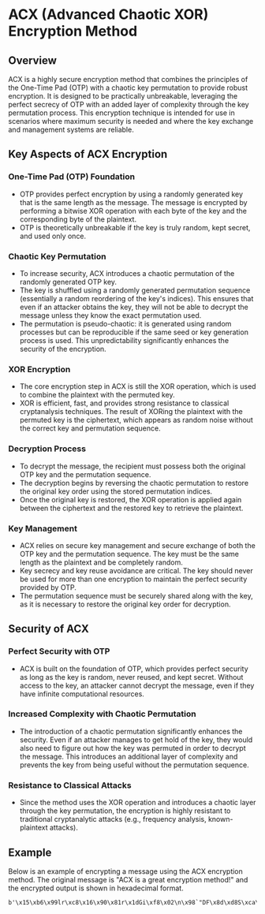 # ACX (Advanced Chaotic XOR) Encryption Method

## Overview

ACX is a highly secure encryption method that combines the principles of the One-Time Pad (OTP) with a chaotic key permutation to provide robust encryption. It is designed to be practically unbreakable, leveraging the perfect secrecy of OTP with an added layer of complexity through the key permutation process. This encryption technique is intended for use in scenarios where maximum security is needed and where the key exchange and management systems are reliable.

## Key Aspects of ACX Encryption

### One-Time Pad (OTP) Foundation

- OTP provides perfect encryption by using a randomly generated key that is the same length as the message. The message is encrypted by performing a bitwise XOR operation with each byte of the key and the corresponding byte of the plaintext.
- OTP is theoretically unbreakable if the key is truly random, kept secret, and used only once.

### Chaotic Key Permutation

- To increase security, ACX introduces a chaotic permutation of the randomly generated OTP key.
- The key is shuffled using a randomly generated permutation sequence (essentially a random reordering of the key's indices). This ensures that even if an attacker obtains the key, they will not be able to decrypt the message unless they know the exact permutation used.
- The permutation is pseudo-chaotic: it is generated using random processes but can be reproducible if the same seed or key generation process is used. This unpredictability significantly enhances the security of the encryption.

### XOR Encryption

- The core encryption step in ACX is still the XOR operation, which is used to combine the plaintext with the permuted key.
- XOR is efficient, fast, and provides strong resistance to classical cryptanalysis techniques. The result of XORing the plaintext with the permuted key is the ciphertext, which appears as random noise without the correct key and permutation sequence.

### Decryption Process

- To decrypt the message, the recipient must possess both the original OTP key and the permutation sequence.
- The decryption begins by reversing the chaotic permutation to restore the original key order using the stored permutation indices.
- Once the original key is restored, the XOR operation is applied again between the ciphertext and the restored key to retrieve the plaintext.

### Key Management

- ACX relies on secure key management and secure exchange of both the OTP key and the permutation sequence. The key must be the same length as the plaintext and be completely random.
- Key secrecy and key reuse avoidance are critical. The key should never be used for more than one encryption to maintain the perfect security provided by OTP.
- The permutation sequence must be securely shared along with the key, as it is necessary to restore the original key order for decryption.

## Security of ACX

### Perfect Security with OTP

- ACX is built on the foundation of OTP, which provides perfect security as long as the key is random, never reused, and kept secret. Without access to the key, an attacker cannot decrypt the message, even if they have infinite computational resources.

### Increased Complexity with Chaotic Permutation

- The introduction of a chaotic permutation significantly enhances the security. Even if an attacker manages to get hold of the key, they would also need to figure out how the key was permuted in order to decrypt the message. This introduces an additional layer of complexity and prevents the key from being useful without the permutation sequence.

### Resistance to Classical Attacks

- Since the method uses the XOR operation and introduces a chaotic layer through the key permutation, the encryption is highly resistant to traditional cryptanalytic attacks (e.g., frequency analysis, known-plaintext attacks).

## Example

Below is an example of encrypting a message using the ACX encryption method. The original message is "ACX is a great encryption method!" and the encrypted output is shown in hexadecimal format.

```shell
b'\x15\xb6\x99lr\xc8\x16\x90\x81r\x1dGi\xf8\x02\n\x98`"DF\x8d\xd8S\xca\x1aR\xdc,\xd4\xc6\x98\x1e'
```
